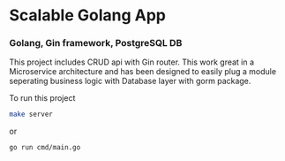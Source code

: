# Scalable Golang App

### Golang, Gin framework, PostgreSQL DB

This project includes CRUD api with Gin router. This work great in a Microservice architecture and has been designed to easily plug a module seperating business logic with Database layer with gorm package.

To run this project

```bash
make server
```
or 
```bash
go run cmd/main.go
```

